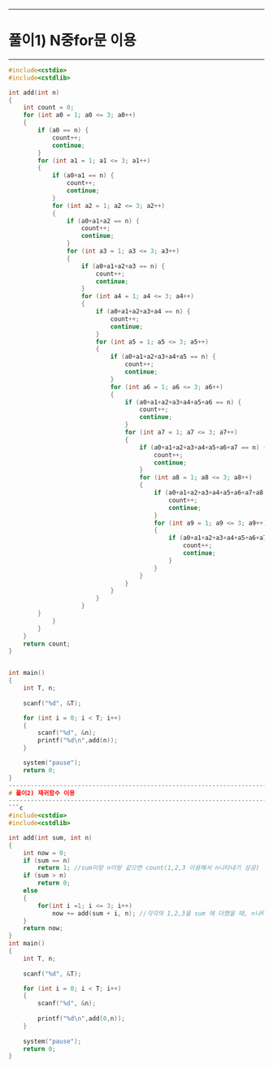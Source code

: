 --------------------------------------------------------------------------------------------------------------
# 풀이1)   N중for문 이용
--------------------------------------------------------------------------------------------------------------
```c
#include<cstdio>
#include<cstdlib>

int add(int n)
{
	int count = 0;
	for (int a0 = 1; a0 <= 3; a0++)
	{
		if (a0 == n) {
			count++;
			continue;
		}
		for (int a1 = 1; a1 <= 3; a1++)
		{
			if (a0+a1 == n) {
				count++;
				continue;
			}
			for (int a2 = 1; a2 <= 3; a2++)
			{
				if (a0+a1+a2 == n) {
					count++;
					continue;
				}
				for (int a3 = 1; a3 <= 3; a3++)
				{
					if (a0+a1+a2+a3 == n) {
						count++;
						continue;
					}
					for (int a4 = 1; a4 <= 3; a4++)
					{
						if (a0+a1+a2+a3+a4 == n) {
							count++;
							continue;
						}
						for (int a5 = 1; a5 <= 3; a5++)
						{
							if (a0+a1+a2+a3+a4+a5 == n) {
								count++;
								continue;
							}
							for (int a6 = 1; a6 <= 3; a6++)
							{
								if (a0+a1+a2+a3+a4+a5+a6 == n) {
									count++;
									continue;
								}
								for (int a7 = 1; a7 <= 3; a7++)
								{
									if (a0+a1+a2+a3+a4+a5+a6+a7 == n) {
										count++;
										continue;
									}
									for (int a8 = 1; a8 <= 3; a8++)
									{
										if (a0+a1+a2+a3+a4+a5+a6+a7+a8 == n) {
											count++;
											continue;
										}
										for (int a9 = 1; a9 <= 3; a9++)
										{
											if (a0+a1+a2+a3+a4+a5+a6+a7+a8+a9 == n) {
												count++;
												continue;
											}
										}
									}
								}
							}
						}
					}
        }
			}
		}
	}
	return count;
}


int main()
{
	int T, n;
	
	scanf("%d", &T);

	for (int i = 0; i < T; i++)
	{
		scanf("%d", &n);
		printf("%d\n",add(n));
	}

	system("pause");
	return 0;
}
---------------------------------------------------------------------------------------------------------------------
# 풀이2) 재귀함수 이용
---------------------------------------------------------------------------------------------------------------------
```c
#include<cstdio>
#include<cstdlib>

int add(int sum, int n)
{
	int now = 0;
	if (sum == n)
		return 1; //sum이랑 n이랑 같으면 count(1,2,3 이용해서 n나타내기 성공)
	if (sum > n)
		return 0; 
	else
	{
		for(int i =1; i <= 3; i++)
			now += add(sum + i, n); //각각의 1,2,3을 sum 에 더했을 때, n나타내기 성공한 수 now에서  저장
	}
	return now;
}
int main()
{
	int T, n;
	
	scanf("%d", &T);

	for (int i = 0; i < T; i++)
	{
		scanf("%d", &n);
		
		printf("%d\n",add(0,n));
	}
	
	system("pause");
	return 0;
}
```
```
